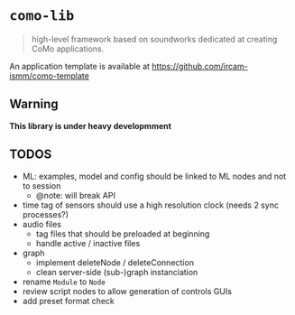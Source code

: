 # `como-lib`

> high-level framework based on soundworks dedicated at creating CoMo applications.

An application template is available at https://github.com/ircam-ismm/como-template

## Warning

__This library is under heavy developmment__

## TODOS

- ML: examples, model and config should be linked to ML nodes and not to session
  + @note: will break API
- time tag of sensors should use a high resolution clock (needs 2 sync processes?)
- audio files
  + tag files that should be preloaded at beginning
  + handle active / inactive files
- graph
  + implement deleteNode / deleteConnection
  + clean server-side (sub-)graph instanciation 
- rename `Module` to `Node`
- review script nodes to allow generation of controls GUIs
- add preset format check

